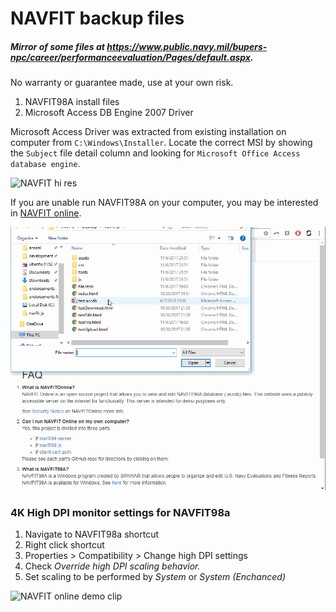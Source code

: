# NAVFIT backup files
##### Mirror of some files at https://www.public.navy.mil/bupers-npc/career/performanceevaluation/Pages/default.aspx.

No warranty or guarantee made, use at your own risk.

1. NAVFIT98A install files
2. Microsoft Access DB Engine 2007 Driver

Microsoft Access Driver was extracted from existing installation on computer from `C:\Windows\Installer`. Locate the correct MSI by showing the `Subject` file detail column and looking for `Microsoft Office Access database engine`.

![NAVFIT hi res](https://github.com/navfit99/navfit99.github.io/blob/master/assets/img/navfit99-256.png?raw=true)

If you are unable run NAVFIT98A on your computer, you may be interested in [NAVFIT online](https://navfit99.github.io/).

![NAVFIT online demo clip](https://github.com/ansonl/navfit99-js/raw/master/assets/img/navfit99capture.gif)


### 4K High DPI monitor settings for NAVFIT98a

1. Navigate to NAVFIT98a shortcut
2. Right click shortcut
3. Properties > Compatibility > Change high DPI settings
4. Check *Override high DPI scaling behavior.*
5. Set scaling to be performed by *System* or *System (Enchanced)*

![NAVFIT online demo clip](https://github.com/navfit99/backup/blob/master/navfit98a-4k-high-dpi-settings.PNG?raw=true)
